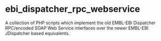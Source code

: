 # ebi_dispatcher_rpc_webservice
A collection of PHP scripts which implement the old EMBL-EBI Dispatcher RPC/encoded SOAP Web Service interfaces over the newer EMBL-EBI JDispatcher based equivalents.
